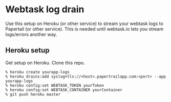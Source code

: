 # Webtask log drain

Use this setup on Heroku (or other service) to stream your webtask logs to Papertail (or other service). This is needed until webtask.io lets you stream logs/errors another way.

## Heroku setup

Get setup on Heroku. Clone this repo.

```
% heroku create yourapp-logs
% heroku drains:add syslog+tls://<host>.papertrailapp.com:<port> --app yourapp-logs
% heroku config:set WEBTASK_TOKEN yourToken
% heroku config:set WEBTASK_CONTAINER yourContainer
% git push heroku master
